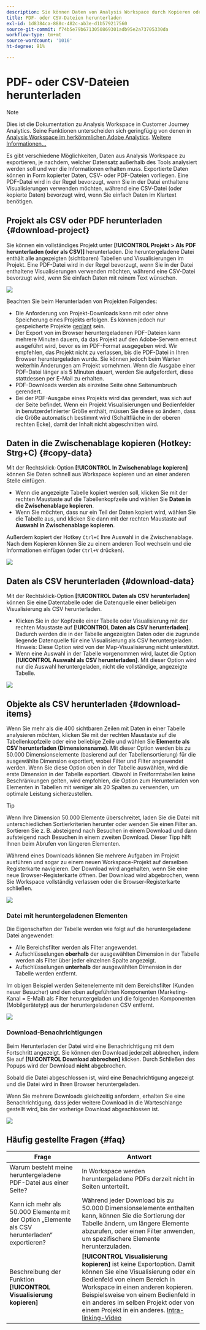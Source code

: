 ```yaml
---
description: Sie können Daten von Analysis Workspace durch Kopieren oder in PDF- und CSV-Formaten herunterladen.
title: PDF- oder CSV-Dateien herunterladen
exl-id: 1d8384ca-888c-482c-ab3e-d1b579217560
source-git-commit: f74b5e79b6713050869301adb95e2a73705330da
workflow-type: tm+mt
source-wordcount: '1016'
ht-degree: 91%

---
```


# PDF- oder CSV-Dateien herunterladen

>[!NOTE]
>
>Dies ist die Dokumentation zu Analysis Workspace in Customer Journey Analytics. Seine Funktionen unterscheiden sich geringfügig von denen in [Analysis Workspace im herkömmlichen Adobe Analytics](https://experienceleague.adobe.com/docs/analytics/analyze/analysis-workspace/home.html). [Weitere Informationen...](/help/getting-started/cja-aa.md)

Es gibt verschiedene Möglichkeiten, Daten aus Analysis Workspace zu exportieren, je nachdem, welcher Datensatz außerhalb des Tools analysiert werden soll und wer die Informationen erhalten muss. Exportierte Daten können in Form kopierter Daten, CSV- oder PDF-Dateien vorliegen. Eine PDF-Datei wird in der Regel bevorzugt, wenn Sie in der Datei enthaltene Visualisierungen verwenden möchten, während eine CSV-Datei (oder kopierte Daten) bevorzugt wird, wenn Sie einfach Daten im Klartext benötigen.

## Projekt als CSV oder PDF herunterladen {#download-project}

Sie können ein vollständiges Projekt unter **[!UICONTROL Projekt > Als PDF herunterladen (oder als CSV)]** herunterladen. Die heruntergeladene Datei enthält alle angezeigten (sichtbaren) Tabellen und Visualisierungen im Projekt. Eine PDF-Datei wird in der Regel bevorzugt, wenn Sie in der Datei enthaltene Visualisierungen verwenden möchten, während eine CSV-Datei bevorzugt wird, wenn Sie einfach Daten mit reinem Text wünschen.

![](assets/download-project.png)

Beachten Sie beim Herunterladen von Projekten Folgendes:

* Die Anforderung von Projekt-Downloads kann mit oder ohne Speicherung eines Projekts erfolgen.  Es können jedoch nur gespeicherte Projekte [geplant](https://experienceleague.adobe.com/docs/analytics/analyze/analysis-workspace/curate-share/t-schedule-report.html) sein.
* Der Export von im Browser heruntergeladenen PDF-Dateien kann mehrere Minuten dauern, da das Projekt auf den Adobe-Servern erneut ausgeführt wird, bevor es im PDF-Format ausgegeben wird. Wir empfehlen, das Projekt nicht zu verlassen, bis die PDF-Datei in Ihren Browser heruntergeladen wurde. Sie können jedoch beim Warten weiterhin Änderungen am Projekt vornehmen. Wenn die Ausgabe einer PDF-Datei länger als 5 Minuten dauert, werden Sie aufgefordert, diese stattdessen per E-Mail zu erhalten.
* PDF-Downloads werden als einzelne Seite ohne Seitenumbruch gerendert.
* Bei der PDF-Ausgabe eines Projekts wird das gerendert, was sich auf der Seite befindet. Wenn ein Projekt Visualisierungen und Bedienfelder in benutzerdefinierter Größe enthält, müssen Sie diese so ändern, dass die Größe automatisch bestimmt wird (Schaltfläche in der oberen rechten Ecke), damit der Inhalt nicht abgeschnitten wird.

## Daten in die Zwischenablage kopieren (Hotkey: Strg+C) {#copy-data}

Mit der Rechtsklick-Option **[!UICONTROL In Zwischenablage kopieren]** können Sie Daten schnell aus Workspace kopieren und an einer anderen Stelle einfügen.

* Wenn die angezeigte Tabelle kopiert werden soll, klicken Sie mit der rechten Maustaste auf die Tabellenkopfzeile und wählen Sie **Daten in die Zwischenablage kopieren**.
* Wenn Sie möchten, dass nur ein Teil der Daten kopiert wird, wählen Sie die Tabelle aus, und klicken Sie dann mit der rechten Maustaste auf **Auswahl in Zwischenablage kopieren**.

Außerdem kopiert der Hotkey `Ctrl+C` Ihre Auswahl in die Zwischenablage. Nach dem Kopieren können Sie zu einem anderen Tool wechseln und die Informationen einfügen (oder `Ctrl+V` drücken).

![](assets/copy-selection.png)

## Daten als CSV herunterladen {#download-data}

Mit der Rechtsklick-Option **[!UICONTROL Daten als CSV herunterladen]** können Sie eine Datentabelle oder die Datenquelle einer beliebigen Visualisierung als CSV herunterladen.

* Klicken Sie in der Kopfzeile einer Tabelle oder Visualisierung mit der rechten Maustaste auf **[!UICONTROL Daten als CSV herunterladen]**. Dadurch werden die in der Tabelle angezeigten Daten oder die zugrunde liegende Datenquelle für eine Visualisierung als CSV heruntergeladen. Hinweis: Diese Option wird von der Map-Visualisierung nicht unterstützt.
* Wenn eine Auswahl in der Tabelle vorgenommen wird, lautet die Option **[!UICONTROL Auswahl als CSV herunterladen]**. Mit dieser Option wird nur die Auswahl heruntergeladen, nicht die vollständige, angezeigte Tabelle.

![](assets/download-data-viz.png)

## Objekte als CSV herunterladen {#download-items}

Wenn Sie mehr als die 400 sichtbaren Zeilen mit Daten in einer Tabelle analysieren möchten, klicken Sie mit der rechten Maustaste auf die Tabellenkopfzeile oder eine beliebige Zeile und wählen Sie **Elemente als CSV herunterladen (Dimensionsname)**. Mit dieser Option werden bis zu 50.000 Dimensionselemente (basierend auf der Tabellensortierung) für die ausgewählte Dimension exportiert, wobei Filter und Filter angewendet werden. Wenn Sie diese Option oben in der Tabelle auswählen, wird die erste Dimension in der Tabelle exportiert. Obwohl in Freiformtabellen keine Beschränkungen gelten, wird empfohlen, die Option zum Herunterladen von Elementen in Tabellen mit weniger als 20 Spalten zu verwenden, um optimale Leistung sicherzustellen.

>[!TIP]
>
> Wenn Ihre Dimension 50.000 Elemente überschreitet, laden Sie die Datei mit unterschiedlichen Sortierkriterien herunter oder wenden Sie einen Filter an. Sortieren Sie z. B. absteigend nach Besuchen in einem Download und dann aufsteigend nach Besuchen in einem zweiten Download. Dieser Tipp hilft Ihnen beim Abrufen von längeren Elementen.

Während eines Downloads können Sie mehrere Aufgaben im Projekt ausführen und sogar zu einem neuen Workspace-Projekt auf derselben Registerkarte navigieren. Der Download wird angehalten, wenn Sie eine neue Browser-Registerkarte öffnen. Der Download wird abgebrochen, wenn Sie Workspace vollständig verlassen oder die Browser-Registerkarte schließen.

![](assets/download-items.png)

### Datei mit heruntergeladenen Elementen

Die Eigenschaften der Tabelle werden wie folgt auf die heruntergeladene Datei angewendet:

* Alle Bereichsfilter werden als Filter angewendet.
* Aufschlüsselungen **oberhalb** der ausgewählten Dimension in der Tabelle werden als Filter über jeder einzelnen Spalte angezeigt.
* Aufschlüsselungen **unterhalb** der ausgewählten Dimension in der Tabelle werden entfernt.

Im obigen Beispiel werden Seitenelemente mit dem Bereichsfilter (Kunden neuer Besucher) und den oben aufgeführten Komponenten (Marketing-Kanal = E-Mail) als Filter heruntergeladen und die folgenden Komponenten (Mobilgerätetyp) aus der heruntergeladenen CSV entfernt.

![](assets/downloaded-file.png)

### Download-Benachrichtigungen

Beim Herunterladen der Datei wird eine Benachrichtigung mit dem Fortschritt angezeigt. Sie können den Download jederzeit abbrechen, indem Sie auf **[!UICONTROL Download abbrechen]** klicken. Durch Schließen des Popups wird der Download **nicht** abgebrochen.

Sobald die Datei abgeschlossen ist, wird eine Benachrichtigung angezeigt und die Datei wird in Ihren Browser heruntergeladen.

Wenn Sie mehrere Downloads gleichzeitig anfordern, erhalten Sie eine Benachrichtigung, dass jeder weitere Download in die Warteschlange gestellt wird, bis der vorherige Download abgeschlossen ist.

![](assets/toast.png)

## Häufig gestellte Fragen {#faq}

| Frage | Antwort |
| --- | --- |
| Warum besteht meine heruntergeladene PDF-Datei aus einer Seite? | In Workspace werden heruntergeladene PDFs derzeit nicht in Seiten unterteilt. |
| Kann ich mehr als 50.000 Elemente mit der Option „Elemente als CSV herunterladen“ exportieren? | Während jeder Download bis zu 50.000 Dimensionselemente enthalten kann, können Sie die Sortierung der Tabelle ändern, um längere Elemente abzurufen, oder einen Filter anwenden, um spezifischere Elemente herunterzuladen. |
| Beschreibung der Funktion **[!UICONTROL Visualisierung kopieren]** | **[!UICONTROL Visualisierung kopieren]** ist keine Exportoption. Damit können Sie eine Visualisierung oder ein Bedienfeld von einem Bereich in Workspace in einen anderen kopieren. Beispielsweise von einem Bedienfeld in ein anderes im selben Projekt oder von einem Projekt in ein anderes. [Intra-linking-Video](https://experienceleague.adobe.com/docs/analytics-learn/tutorials/analysis-workspace/visualizations/intra-linking-in-analysis-workspace.html) |
